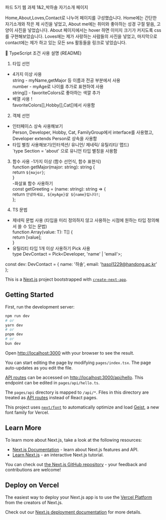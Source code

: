 파드 5기 웹 과제 1&2_박하솔 자기소개 페이지

Home,About,Loves,Contact로 나누어 페이지를 구성했습니다.
Home에는 간단한 자기소개와 작은 제 사진을 넣었고, About me에는 취미와 좋아하는 성경 구절 말씀, 고양이 사진을 넣었습니다. About 페이지에서는 hover 하면 이미지 크기가 커지도록 css를 구현해보았습니다. Loves에는 제가 사랑하는 사람들의 사진을 넣었고, 마지막으로 contact에는 제가 하고 있는 모든 sns 활동들을 링크로 넣었습니다.

📘 TypeScript 조건 사용 설명 (README)
1. 타입 선언 </br>
- 4가지 이상 사용 </br>
string - myName,getMajor 등 이름과 전공 부분에서 사용</br>
number - myAge로 나이를 추가로 표현하여 사용</br>
string[] - favoriteColors로 좋아하는 색깔 추가</br>
- 배열 사용 !</br>
favoriteColors[],Hobby[],Cat[]에서 사용함</br>

2. 객체 선언</br>
- 인터페이스 상속 사용해보기</br>
Person, Developer, Hobby, Cat, FamilyGroup에서 interface를 사용했고, Developer extends Person로 상속을 사용함</br>
- 타입 별칭 사용해보기(인터섹션/ 유니언/ 제네릭/ 유틸리티/ 맵드)</br>
`type Section = 'about' 으로 유니언 타입 별칭을 사용함</br>

3. 함수 사용
-1가지 이상 (함수 선언식, 함수 표현식)</br>
function getMajor(major: string): string {</br>
  return `${major}`;</br>
}</br>
-화살표 함수 사용하기</br>
const getGreeting = (name: string): string => {</br>
  return `안녕하세요, ${myAge}살 ${name}입니다!`;</br>
};</br>

4. TS 문법
- 제네릭 문법 사용 (타입을 미리 정의하지 않고 사용하는 시점에 원하는 타입 정의해서 쓸 수 있는 문법) </br>
function Array<T>(value: T): T[] {</br>
  return [value];</br>
}
- 유틸리티 타입 1개 이상 사용하기 
Pick 사용</br>
type DevContact = Pick<Developer, 'name' | 'email'>;

const dev: DevContact = {
  name: '하솔',
  email: 'hasol1229@handong.ac.kr'
};


This is a [Next.js](https://nextjs.org) project bootstrapped with [`create-next-app`](https://nextjs.org/docs/pages/api-reference/create-next-app).

## Getting Started

First, run the development server:

```bash
npm run dev
# or
yarn dev
# or
pnpm dev
# or
bun dev
```

Open [http://localhost:3000](http://localhost:3000) with your browser to see the result.

You can start editing the page by modifying `pages/index.tsx`. The page auto-updates as you edit the file.

[API routes](https://nextjs.org/docs/pages/building-your-application/routing/api-routes) can be accessed on [http://localhost:3000/api/hello](http://localhost:3000/api/hello). This endpoint can be edited in `pages/api/hello.ts`.

The `pages/api` directory is mapped to `/api/*`. Files in this directory are treated as [API routes](https://nextjs.org/docs/pages/building-your-application/routing/api-routes) instead of React pages.

This project uses [`next/font`](https://nextjs.org/docs/pages/building-your-application/optimizing/fonts) to automatically optimize and load [Geist](https://vercel.com/font), a new font family for Vercel.

## Learn More

To learn more about Next.js, take a look at the following resources:

- [Next.js Documentation](https://nextjs.org/docs) - learn about Next.js features and API.
- [Learn Next.js](https://nextjs.org/learn-pages-router) - an interactive Next.js tutorial.

You can check out [the Next.js GitHub repository](https://github.com/vercel/next.js) - your feedback and contributions are welcome!

## Deploy on Vercel

The easiest way to deploy your Next.js app is to use the [Vercel Platform](https://vercel.com/new?utm_medium=default-template&filter=next.js&utm_source=create-next-app&utm_campaign=create-next-app-readme) from the creators of Next.js.

Check out our [Next.js deployment documentation](https://nextjs.org/docs/pages/building-your-application/deploying) for more details.

